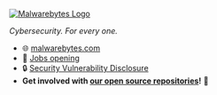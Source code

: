 [![Malwarebytes Logo](https://malwarebytes.com/images/malwarebytes-main-logo.png)](https://malwarebytes.com)

*Cybersecurity. For every one.*

* :globe_with_meridians: [malwarebytes.com](https://malwarebytes.com)
* :handshake: [Jobs opening](https://www.malwarebytes.com/jobs)
* :lock: [Security Vulnerability Disclosure](https://www.malwarebytes.com/secure)
* **Get involved with [our open source repositories](https://github.com/orgs/Malwarebytes/repositories)!** :open_hands:
